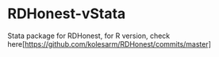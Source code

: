 # RDHonest-vStata

Stata package for RDHonest, for R version, check here[https://github.com/kolesarm/RDHonest/commits/master]
